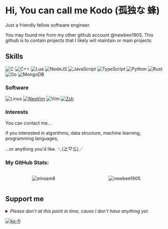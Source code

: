# Hi, You can call me Kodo (孤独な 蜂)

Just a friendly fellow software engineer.

You may found me from my other github account @newbee1905.
This github is to contain projects that I likely will maintain or main projects.

## Skills

![C](https://img.shields.io/badge/C-A8B9CC?logo=c&logoColor=white&style=for-the-badge)
![C++](https://img.shields.io/badge/C++-00599C?logo=cplusplus&logoColor=white&style=for-the-badge)
![Lua](https://img.shields.io/badge/Lua-2C2D72?style=for-the-badge&logo=lua&logoColor=white)
![NodeJS](https://img.shields.io/badge/Node.js-43853D?style=for-the-badge&logo=node.js&logoColor=white)
![JavaScript](https://img.shields.io/badge/JavaScript-F7DF1E?logo=javascript&logoColor=black&style=for-the-badge)
![TypeScript](https://img.shields.io/badge/TypeScript-3178C6?logo=typescript&logoColor=white&style=for-the-badge)
![Python](https://img.shields.io/badge/Python-3776AB?logo=python&logoColor=white&style=for-the-badge)
![Rust](https://img.shields.io/badge/Rust-000000?logo=rust&logoColor=white&style=for-the-badge)
![Go](https://img.shields.io/badge/Go-00ADD8?style=for-the-badge&logo=go&logoColor=white)
![MongoDB](https://img.shields.io/badge/MongoDB-4EA94B?style=for-the-badge&logo=mongodb&logoColor=white)


### Software

![Linux](https://img.shields.io/badge/Linux-FCC624?logo=Linux&logoColor=black&style=for-the-badge)
[![NeoVim](https://img.shields.io/badge/NeoVim-57A143?logo=neovim&logoColor=white&style=for-the-badge)](https://github.com/newbee1905/nvim/tree/lazy)
![Vim](https://img.shields.io/badge/Vim-019733?logo=vim&logoColor=white&style=for-the-badge)
[![Zsh](https://img.shields.io/badge/Zsh-f15a24?style=for-the-badge)](https://git.sr.ht/~newbee1905/dots/tree/main/item/user/.config/zsh/.zshrc)

### Interests

You can contact me...

if you interested in algorithms, data structure, machine learning, programming languages,

...or anything you'd like. ＼(≧▽≦)／

### My GitHub Stats:

<div style="display:flex;justify-content:space-around;">

![einsam8](https://github-readme-stats.vercel.app/api?username=einsam8&show_icons=true&theme=gruvbox)

![newbee1905](https://github-readme-stats.vercel.app/api?username=newbee1905&show_icons=true&theme=tokyonight)

</div>

## Support me

<details><summary><i>Please don't at this point in time, cause I don't have anything yet.</i></summary>
<del>Not like you gonna do anyway.</del>
</details>

[![ko-fi](https://storage.ko-fi.com/cdn/brandasset/kofi_s_tag_dark.png)](https://ko-fi.com/G2G2MPJIU)